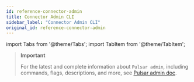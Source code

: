 ```yaml
---
id: reference-connector-admin
title: Connector Admin CLI
sidebar_label: "Connector Admin CLI"
original_id: reference-connector-admin
---
```


import Tabs from '@theme/Tabs';
import TabItem from '@theme/TabItem';


> **Important**
>
> For the latest and complete information about `Pulsar admin`, including commands, flags, descriptions, and more, see [Pulsar admin doc](https://pulsar.apache.org/tools/pulsar-admin/).
> 
